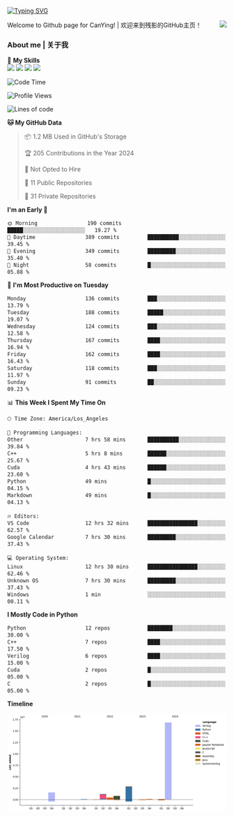 [![Typing SVG](https://readme-typing-svg.herokuapp.com?size=25&duration=3500&color=00FFFF&vCenter=true&width=250&height=40&lines=Hi+Welcome+%F0%9F%91%8B%F0%9F%8F%BB;I'm+CanYing|残影)](https://git.io/typing-svg)

<a href="#">
  <img align="right" src="https://github-readme-stats.vercel.app/api?username=CanYing0913&count_private=true&rank_icon=github&show_icons=true&bg_color=15,f2f7fd,E0EAFC&" />
</a>

Welcome to Github page for CanYing! | 欢迎来到残影的GitHub主页！

### About me | 关于我

🌟 **My Skills**  
![](https://img.shields.io/badge/-C-A8B9CC?style=flat-square&logo=C&logoColor=fff)
![](https://img.shields.io/badge/-C++-00599C?style=flat-square&logo=Cpp&logoColor=fff)
![](https://img.shields.io/badge/-Python-3776AB?style=flat-square&logo=Python&logoColor=fff)
![](https://img.shields.io/badge/-Linux-000000?style=flat-square&logo=Linux&logoColor=fff)

<!--START_SECTION:waka-->
![Code Time](http://img.shields.io/badge/Code%20Time-322%20hrs%2019%20mins-blue)

![Profile Views](http://img.shields.io/badge/Profile%20Views-0-blue)

![Lines of code](https://img.shields.io/badge/From%20Hello%20World%20I%27ve%20Written-24.0%20million%20lines%20of%20code-blue)

**🐱 My GitHub Data** 

> 📦 1.2 MB Used in GitHub's Storage 
 > 
> 🏆 205 Contributions in the Year 2024
 > 
> 🚫 Not Opted to Hire
 > 
> 📜 11 Public Repositories 
 > 
> 🔑 31 Private Repositories 
 > 
**I'm an Early 🐤** 

```text
🌞 Morning                190 commits         █████░░░░░░░░░░░░░░░░░░░░   19.27 % 
🌆 Daytime                389 commits         ██████████░░░░░░░░░░░░░░░   39.45 % 
🌃 Evening                349 commits         █████████░░░░░░░░░░░░░░░░   35.40 % 
🌙 Night                  58 commits          █░░░░░░░░░░░░░░░░░░░░░░░░   05.88 % 
```
📅 **I'm Most Productive on Tuesday** 

```text
Monday                   136 commits         ███░░░░░░░░░░░░░░░░░░░░░░   13.79 % 
Tuesday                  188 commits         █████░░░░░░░░░░░░░░░░░░░░   19.07 % 
Wednesday                124 commits         ███░░░░░░░░░░░░░░░░░░░░░░   12.58 % 
Thursday                 167 commits         ████░░░░░░░░░░░░░░░░░░░░░   16.94 % 
Friday                   162 commits         ████░░░░░░░░░░░░░░░░░░░░░   16.43 % 
Saturday                 118 commits         ███░░░░░░░░░░░░░░░░░░░░░░   11.97 % 
Sunday                   91 commits          ██░░░░░░░░░░░░░░░░░░░░░░░   09.23 % 
```


📊 **This Week I Spent My Time On** 

```text
🕑︎ Time Zone: America/Los_Angeles

💬 Programming Languages: 
Other                    7 hrs 58 mins       ██████████░░░░░░░░░░░░░░░   39.84 % 
C++                      5 hrs 8 mins        ██████░░░░░░░░░░░░░░░░░░░   25.67 % 
Cuda                     4 hrs 43 mins       ██████░░░░░░░░░░░░░░░░░░░   23.60 % 
Python                   49 mins             █░░░░░░░░░░░░░░░░░░░░░░░░   04.15 % 
Markdown                 49 mins             █░░░░░░░░░░░░░░░░░░░░░░░░   04.13 % 

🔥 Editors: 
VS Code                  12 hrs 32 mins      ████████████████░░░░░░░░░   62.57 % 
Google Calendar          7 hrs 30 mins       █████████░░░░░░░░░░░░░░░░   37.43 % 

💻 Operating System: 
Linux                    12 hrs 30 mins      ████████████████░░░░░░░░░   62.46 % 
Unknown OS               7 hrs 30 mins       █████████░░░░░░░░░░░░░░░░   37.43 % 
Windows                  1 min               ░░░░░░░░░░░░░░░░░░░░░░░░░   00.11 % 
```

**I Mostly Code in Python** 

```text
Python                   12 repos            ████████░░░░░░░░░░░░░░░░░   30.00 % 
C++                      7 repos             ████░░░░░░░░░░░░░░░░░░░░░   17.50 % 
Verilog                  6 repos             ████░░░░░░░░░░░░░░░░░░░░░   15.00 % 
Cuda                     2 repos             █░░░░░░░░░░░░░░░░░░░░░░░░   05.00 % 
C                        2 repos             █░░░░░░░░░░░░░░░░░░░░░░░░   05.00 % 
```



**Timeline**

![Lines of Code chart](https://raw.githubusercontent.com/CanYing0913/CanYing0913/master/assets/bar_graph.png)


<!--END_SECTION:waka-->
